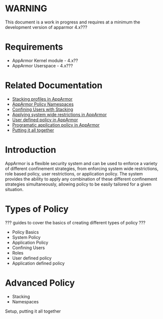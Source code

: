 WARNING
=======

This document is a work in progress and requires at a minimum the
development version of apparmor 4.x???

Requirements
============

-   AppArmor Kernel module - 4.x??
-   AppArmor Userspace - 4.x???

Related Documentation
=====================

-   [Stacking profiles in AppArmor](AppArmorStacking)
-   [AppArmor Policy Namespaces](AppArmorNamespaces)
-   [Confining Users with Stacking](StackingConfiningUsers)
-   [Applying system wide restrictions in AppArmor](AppArmorSystemWideRestrictions)
-   [User defined policy in AppArmor](AppArmorUserDefinedPolicy)
-   [Programatic application policy in AppArmor](AppArmorProgramaticApplicationPolicy)
-   [Putting it all together](AppArmorPolicy)

Introduction
============

AppArmor is a flexible security system and can be used to enforce
a variety of different confinement strategies, from enforcing
system wide restrictions, role based policy, user restrictions,
or application policy. The system provides the ability to apply any
combination of these different confinement strategies simultaneously,
allowing policy to be easily tailored for a given situation.

Types of Policy
===============

??? guides to cover the basics of creating different types of policy ???

-   Policy Basics
-   System Policy
-   Application Policy
-   Confining Users
-   Roles
-   User defined policy
-   Application defined policy

Advanced Policy
===============

-   Stacking
-   Namespaces

Setup, putting it all together
